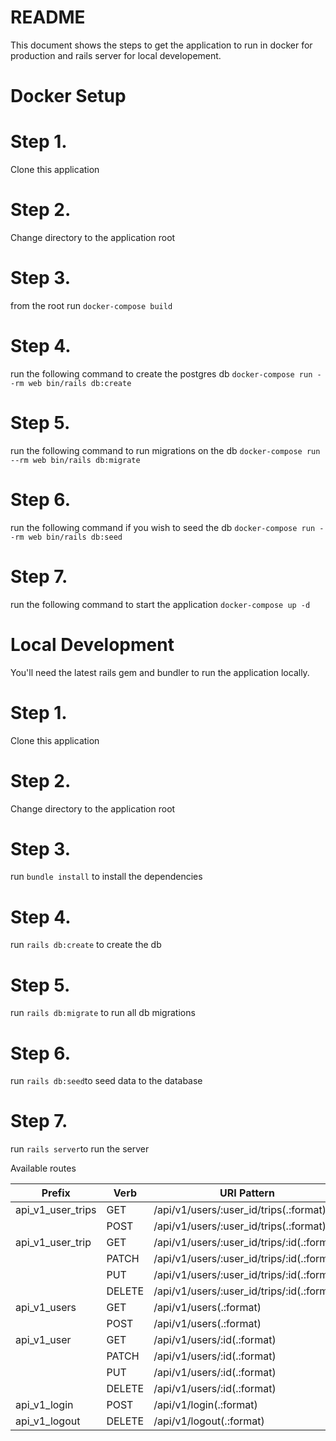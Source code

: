 # README

This document shows the steps to get the application to run in docker for production and rails server for local developement. 

# Docker Setup 
# Step 1.

Clone this application 

# Step 2. 

Change directory to the application root 

# Step 3.

from the root run `docker-compose build`

# Step 4. 

run the following command to create the postgres db  `docker-compose run --rm web bin/rails db:create`

# Step 5. 

run the following command to run migrations on the db `docker-compose run --rm web bin/rails db:migrate`

# Step 6. 

run the following command if you wish to seed the db `docker-compose run --rm web bin/rails db:seed`

# Step 7. 

run the following command to start the application `docker-compose up -d`

# Local Development 

You'll need the latest rails gem and bundler to run the application locally. 

# Step 1. 

Clone this application 

# Step 2.

Change directory to the application root 

# Step 3. 

run `bundle install` to install the dependencies 

# Step 4. 

run `rails db:create` to create the db

# Step 5. 

run `rails db:migrate` to run all db migrations 

# Step 6. 

run `rails db:seed`to seed data to the database 

# Step 7. 

run `rails server`to run the server 

Available routes 

| Prefix            | Verb   | URI Pattern                                | Controller#Action       |
|-------------------|--------|--------------------------------------------|-------------------------|
| api_v1_user_trips | GET    | /api/v1/users/:user_id/trips(.:format)     | api/v1/trips#index      |
|                   | POST   | /api/v1/users/:user_id/trips(.:format)     | api/v1/trips#create     |
| api_v1_user_trip  | GET    | /api/v1/users/:user_id/trips/:id(.:format) | api/v1/trips#show       |
|                   | PATCH  | /api/v1/users/:user_id/trips/:id(.:format) | api/v1/trips#update     |
|                   | PUT    | /api/v1/users/:user_id/trips/:id(.:format) | api/v1/trips#update     |
|                   | DELETE | /api/v1/users/:user_id/trips/:id(.:format) | api/v1/trips#destroy    |
| api_v1_users      | GET    | /api/v1/users(.:format)                    | api/v1/users#index      |
|                   | POST   | /api/v1/users(.:format)                    | api/v1/users#create     |
| api_v1_user       | GET    | /api/v1/users/:id(.:format)                | api/v1/users#show       |
|                   | PATCH  | /api/v1/users/:id(.:format)                | api/v1/users#update     |
|                   | PUT    | /api/v1/users/:id(.:format)                | api/v1/users#update     |
|                   | DELETE | /api/v1/users/:id(.:format)                | api/v1/users#destroy    |
| api_v1_login      | POST   | /api/v1/login(.:format)                    | api/v1/sessions#create  |
| api_v1_logout     | DELETE | /api/v1/logout(.:format)                   | api/v1/sessions#destroy |